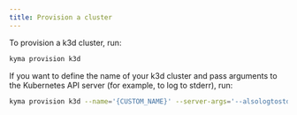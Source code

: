 ```yaml
---
title: Provision a cluster
---
```


To provision a k3d cluster, run:

```bash
kyma provision k3d
```

If you want to define the name of your k3d cluster and pass arguments to the Kubernetes API server (for example, to log to stderr), run:

```bash
kyma provision k3d --name='{CUSTOM_NAME}' --server-args='--alsologtostderr'
```